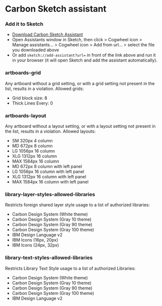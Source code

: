 # Carbon Sketch assistant
### Add it to Sketch
* [Download Carbon Sketch Assistant](https://github.com/carbon-design-system/carbon-sketch-assistant/public/carbon-design-system.tgz)
* Open Assistants window in Sketch, then click > Cogwheel icon > Manage assistants… > Cogwheel icon > Add from url… > select the file you downloaded above   
* Or add `sketch://add-assistant?url=` in front of the link above and run it in your browser (it will open Sketch and add the assistant automatically).

### artboards-grid
Any artboard without a grid setting, or with a grid setting not present in the list, results in a violation.
Allowed grids:
* Grid block size: 8
* Thick Lines Every: 0  

### artboards-layout
Any artboard without a layout setting, or with a layout setting not present in the list, results in a violation.
Allowed layouts:
* SM 320px 4 column
* MD 672px 8 column
* LG 1056px 16 column
* XLG 1312px 16 column
* MAX 1584px 16 column
* MD 672px 8 column with left panel
* LG 1056px 16 column with left panel
* XLG 1312px 16 column with left panel
* MAX 1584px 16 column with left panel

### library-layer-styles-allowed-libraries
Restricts foreign shared layer style usage to a list of authorized libraries:
* Carbon Design System (White theme)
* Carbon Design System (Gray 10 theme)
* Carbon Design System (Gray 90 theme)
* Carbon Design System (Gray 100 theme)
* IBM Design Language v2
* IBM Icons (16px, 20px)
* IBM Icons (24px, 32px)

### library-text-styles-allowed-libraries
Restricts Library Text Style usage to a list of authorized Libraries:
* Carbon Design System (White theme)
* Carbon Design System (Gray 10 theme)
* Carbon Design System (Gray 90 theme)
* Carbon Design System (Gray 100 theme)
* IBM Design Language v2
